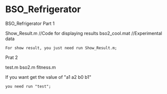 # BSO_Refrigerator
BSO_Refrigerator
Part 1

Show_Result.m	//Code for displaying results 
bso2_cool.mat	//Experimental data

	For show result, you just need run Show_Result.m;



Prat 2

test.m
	bso2.m
	fitness.m

If you want get the value of "a1 a2 b0 b1"

	you need run "test";
